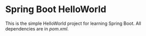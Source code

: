 # Spring Boot HelloWorld
This is the simple HelloWorld project for learning Spring Boot.
All dependencies are in *pom.xml*.
